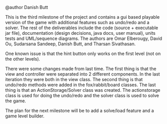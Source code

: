 @author Danish Butt


This is the third milestone of the project and contains a gui based playable version of the game with additional features such as undo/redo and a solver. The rest of the deliverables include the code (source + executable jar file), documentation (design decisions, java docs, user manual), units tests and UML/sequence diagrams. The authors are Omar Elberougy, David Ou, Sudarsana Sandeep, Danish Butt, and Tharsan Sivathasan.

One known issue is that the hint button only works on the first level (not on the other levels).

There were some changes made from last time. The first thing is that the view and controller were separated into 2 different components. In the last iteration they were both in the view class. The second thing is that undo/redo methods were added in the fox/rabbit/board classes. The last thing is that an ActionStorage/Solver class was created. The actionstorage class is used for doing the undo/redo and the solver class is used to solve the game.

The plan for the next milestone will be to add a solve/load feature and a game level builder.
